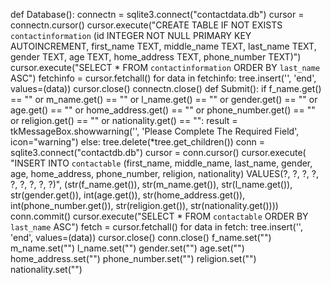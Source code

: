 def Database():
    connectn = sqlite3.connect("contactdata.db")
    cursor = connectn.cursor()
    cursor.execute("CREATE TABLE IF NOT EXISTS `contactinformation` (id INTEGER NOT NULL PRIMARY KEY AUTOINCREMENT, first_name TEXT, middle_name TEXT, last_name TEXT, gender TEXT, age TEXT, home_address TEXT, phone_number TEXT)")
    cursor.execute("SELECT * FROM `contactinformation` ORDER BY `last_name` ASC")
    fetchinfo = cursor.fetchall()
    for data in fetchinfo:
        tree.insert('', 'end', values=(data))
    cursor.close()
    connectn.close()
def Submit():
if f_name.get() == "" or m_name.get() == "" or l_name.get() == "" or gender.get() == "" or age.get() == "" or home_address.get() == "" or phone_number.get() == "" or religion.get() == "" or nationality.get() == "":
result = tkMessageBox.showwarning('', 'Please Complete The Required Field', icon="warning")
else:
tree.delete(*tree.get_children())
conn = sqlite3.connect("contactdb.db")
cursor = conn.cursor()
cursor.execute(
"INSERT INTO `contactable` (first_name, middle_name, last_name, gender, age, home_address, phone_number, religion, nationality) VALUES(?, ?, ?, ?, ?, ?, ?, ?, ?)", (str(f_name.get()), str(m_name.get()), str(l_name.get()), str(gender.get()), int(age.get()), str(home_address.get()),
int(phone_number.get()), str(religion.get()), str(nationality.get())))
conn.commit()
cursor.execute("SELECT * FROM `contactable` ORDER BY `last_name` ASC")
fetch = cursor.fetchall()
for data in fetch:
tree.insert('', 'end', values=(data))
cursor.close()
conn.close()
f_name.set("")
m_name.set("")
l_name.set("")
gender.set("")
age.set("")
home_address.set("")
phone_number.set("")
religion.set("")
nationality.set("")
